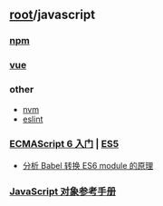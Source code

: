 ## [root](../README.md)/javascript
### [npm](./npm/README.md)
### [vue](./vue/README.md)
### other
* [nvm](./other/nvm.md)
* [eslint](./other/eslint.md)
### [ECMAScript 6 入门](http://es6.ruanyifeng.com/) | [ES5](http://yanhaijing.com/es5/#about)
* [分析 Babel 转换 ES6 module 的原理](https://ryerh.com/javascript/2016/03/27/babel-module-implementation.html)
### [JavaScript 对象参考手册](http://www.runoob.com/jsref/jsref-tutorial.html)
